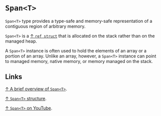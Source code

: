 # `Span<T>`

`Span<T>` type provides a type-safe and memory-safe representation of a contiguous region of arbitrary memory.

`Span<T>` is a [↑ `ref struct`](https://learn.microsoft.com/en-us/dotnet/csharp/language-reference/builtin-types/ref-struct) that is allocated on the stack rather than on the managed heap.

A `Span<T>` instance is often used to hold the elements of an array or a portion of an array. Unlike an array, however, a `Span<T>` instance can point to managed memory, native memory, or memory managed on the stack.

## Links

[↑ A brief overview of `Span<T>`](https://www.youtube.com/watch?v=byvoPD15CXs).

[↑ `Span<T>` structure](https://learn.microsoft.com/en-us/dotnet/api/system.span-1).

[↑ `Span<T>` on YouTube](https://www.youtube.com/results?search_query=nick+chapsas+span).
